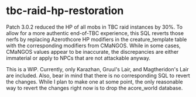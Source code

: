 # tbc-raid-hp-restoration

Patch 3.0.2 reduced the HP of all mobs in TBC raid instances by 30%. To allow for a more authentic end-of-TBC experience, this SQL reverts those nerfs by replacing Azerothcore HP modifiers in the creature_template table with the corresponding modifiers from CMaNGOS. While in some cases, CMaNGOS values appear to be inaccurate, the discrepancies are either immaterial or apply to NPCs that are not attackable anyway.

This is a WIP. Currently, only Karazhan, Gruul's Lair, and Magtheridon's Lair are included. Also, bear in mind that there is no corresponding SQL to revert the changes. While I plan to make one at some point, the only reasonable way to revert the changes right now is to drop the acore_world database.
